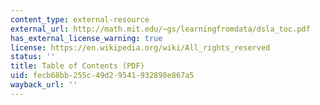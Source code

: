```yaml
---
content_type: external-resource
external_url: http://math.mit.edu/~gs/learningfromdata/dsla_toc.pdf
has_external_license_warning: true
license: https://en.wikipedia.org/wiki/All_rights_reserved
status: ''
title: Table of Contents (PDF)
uid: fecb68bb-255c-49d2-9541-932898e867a5
wayback_url: ''
---
```

